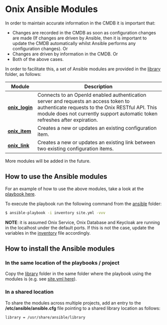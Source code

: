 # Onix Ansible Modules

In order to maintain accurate information in the CMDB it is important that:
- Changes are recorded in the CMDB as soon as configuration changes are made (If changes are driven by Ansible, then it is important to update the CMDB automatically whilst Ansible performs any configuration changes). Or
- Changes are driven by information in the CMDB. Or
- Both of the above cases.

In order to facilitate this, a set of Ansible modules are provided in the [library](../ansible/library) folder, as follows:

|Module| Description |
|---|---|
| [**onix_login**](../ansible/library/onix_login.py)| Connects to an OpenId enabled authentication server and requests an access token to authenticate requests to the Onix RESTful API. This module does not currently support automatic token refreshes after expiration. |
| [**onix_item**](../ansible/library/onix_item.py)| Creates a new or updates an existing configuration item. |
| [**onix_link**](../ansible/library/onix_link.py)| Creates a new or updates an existing link between two existing configuration items. |

 More modules will be added in the future.
 
## How to use the Ansible modules
 
For an example of how to use the above modules, take a look at the [playbook here](../ansible/site.yml).
 
To execute the playbook run the following command from the [ansible](../ansible) folder:

```bash
$ ansible-playbook -i inventory site.yml -vvv
```

**NOTE**: it is assumed Onix Service, Onix Database and Keycloak are running in the localhost under the default ports.
If this is not the case, update the variables in the [inventory](../ansible/inventory) file accordingly.

## How to install the Ansible modules

### In the same location of the playbooks / project

Copy the [library](../ansible/library) folder in the same folder where the playbook using the modules is (e.g. see [site.yml here](../ansible/site.yml)). 

### In a shared location

To share the modules across multiple projects, add an entry to the **/etc/ansible/ansible.cfg** file pointing to a shared library location as follows:

```bash
library = /usr/share/ansible/library
```
